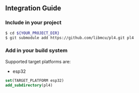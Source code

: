 ## Integration Guide

### Include in your project

```bash
$ cd ${YOUR_PROJECT_DIR}
$ git submodule add https://github.com/libmcu/pl4.git pl4
```

### Add in your build system

Supported target platforms are:

- esp32

```cmake
set(TARGET_PLATFORM esp32)
add_subdirectory(pl4)
```
